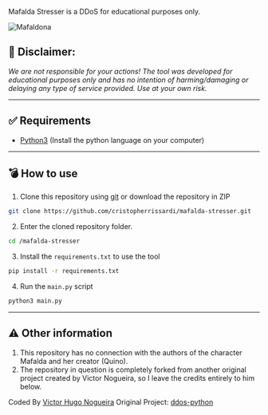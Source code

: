 Mafalda Stresser is a DDoS for educational purposes only.

![Mafaldona](https://github.com/user-attachments/assets/d0fd4448-17d1-4e0d-8b37-75f2fd622bf2)



## 📄 Disclaimer:

_We are not responsible for your actions! The tool was developed for educational purposes only and has no intention of harming/damaging or delaying any type of service provided. Use at your own risk._


---

## ✅ Requirements

 - [Python3](https://www.python.org/download/releases/3.0/) (Install the python language on your computer)


---

## 💣 How to use


1. Clone this repository using [git](https://git-scm.com/) or download the repository in ZIP

```bash
git clone https://github.com/cristopherrissardi/mafalda-stresser.git
```

2. Enter the cloned repository folder.

```bash
cd /mafalda-stresser
```

3. Install the `requirements.txt` to use the tool

```bash
pip install -r requirements.txt
```

4. Run the `main.py` script

```bash
python3 main.py
```


---

## ⚠️ Other information

1. This repository has no connection with the authors of the character Mafalda and her creator (Quino).
2. The repository in question is completely forked from another original project created by Victor Nogueira, so I leave the credits entirely to him below.

Coded By [Victor Hugo Nogueira](https://github.com/victorftrdba)
Original Project: [ddos-python](https://github.com/victorftrdba/ddos-python)
